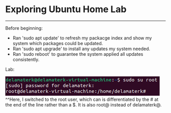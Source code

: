 # Exploring Ubuntu Home Lab

---

Before beginning:
- Ran 'sudo apt update' to refresh my packacge index and show my system which packages could be updated.
- Ran 'sudo apt upgrade' to install any updates my system needed.
- Ran 'sudo reboot' to guarantee the system applied all updates consistently.

Lab:

![Switch to Root User Command](../images/l1q4.png)
^^Here, I switched to the root user, which can is differentiated by the # at the end of the line rather than a $. It is also root@ instead of delamaterk@.

